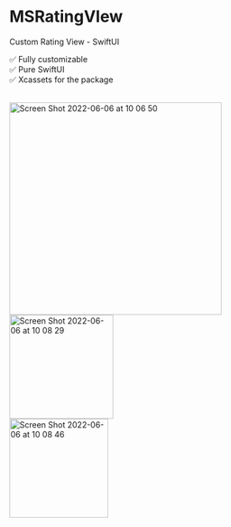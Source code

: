 # MSRatingVIew

Custom Rating View - SwiftUI

✅ Fully customizable<br>
✅ Pure SwiftUI<br>
✅ Xcassets for the package<br><br>

<img width="376" alt="Screen Shot 2022-06-06 at 10 06 50" src="https://user-images.githubusercontent.com/3922656/172166763-86196d21-e7b5-49b3-a9d7-7cd1227c46cd.png">

<br>
<img width="184" alt="Screen Shot 2022-06-06 at 10 08 29" src="https://user-images.githubusercontent.com/3922656/172167021-efae9765-f304-4b5c-96c6-7a42d568c1ab.png">

<br>
<img width="175" alt="Screen Shot 2022-06-06 at 10 08 46" src="https://user-images.githubusercontent.com/3922656/172167047-6cf3dc19-8517-40b0-91f7-aac176c58a16.png">
